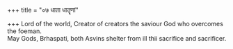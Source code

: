 +++
title = "०७ धाता धातॄणां"

+++
Lord of the world, Creator of creators the saviour God who overcomes the foeman.  
     May Gods, Brhaspati, both Asvins shelter from ill thii sacrifice and sacrificer.